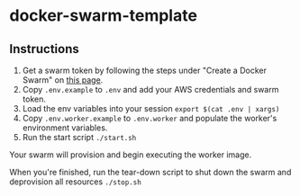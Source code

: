 # docker-swarm-template

## Instructions

1. Get a swarm token by following the steps under "Create a Docker Swarm" on [this page](https://docs.docker.com/swarm/install-w-machine/).
1. Copy `.env.example` to `.env` and add your AWS credentials and swarm token.
1. Load the env variables into your session `export $(cat .env | xargs)`
1. Copy `.env.worker.example` to `.env.worker` and populate the worker's environment variables.
1. Run the start script `./start.sh`

Your swarm will provision and begin executing the worker image.

When you're finished, run the tear-down script to shut down the swarm and deprovision all resources `./stop.sh`

